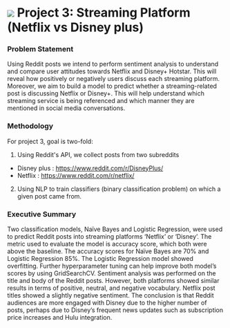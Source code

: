 # ![](https://ga-dash.s3.amazonaws.com/production/assets/logo-9f88ae6c9c3871690e33280fcf557f33.png) Project 3: Streaming Platform (Netflix vs Disney plus)

### Problem Statement
Using Reddit posts we intend to perform sentiment analysis to understand and compare user attitudes towards Netflix and Disney+ Hotstar. This will reveal how positively or negatively users discuss each streaming platform. Moreover, we aim to build a model to predict whether a streaming-related post is discussing Netflix or Disney+. This will help understand which streaming service is being referenced and which manner they are mentioned in social media conversations.


### Methodology
For project 3, goal is two-fold:
1. Using Reddit's API, we collect posts from two subreddits
- Disney plus : https://www.reddit.com/r/DisneyPlus/
- Netflix : https://www.reddit.com/r/netflix/

2. Using NLP to train classifiers (binary classification problem) on which a given post came from.


### Executive Summary
Two classification models, Naïve Bayes and Logistic Regression, were used to predict Reddit posts into streaming platforms ‘Netflix’ or ‘Disney’. The metric used to evaluate the model is accuracy score, which both were above the baseline. The accuracy scores for Naïve Bayes are 70% and Logistic Regression 85%. The Logistic Regression model showed overfitting. Further hyperparameter tuning can help improve both model’s scores by using GridSearchCV. Sentiment analysis was performed on the title and body of the Reddit posts. However, both platforms showed similar results in terms of positive, neutral, and negative vocabulary. Netflix post titles showed a slightly negative sentiment. The conclusion is that Reddit audiences are more engaged with Disney due to the higher number of posts, perhaps due to Disney’s frequent news updates such as subscription price increases and Hulu integration.